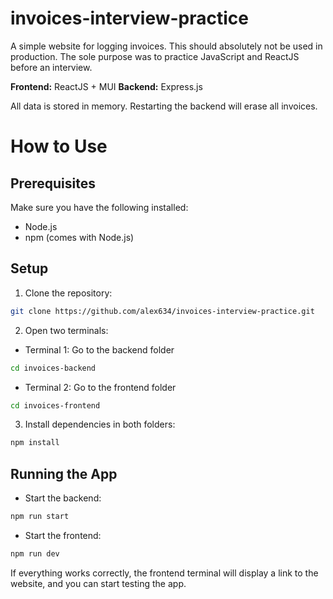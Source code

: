 # invoices-interview-practice

A simple website for logging invoices. This should absolutely not be used in production.
The sole purpose was to practice JavaScript and ReactJS before an interview.

**Frontend:** ReactJS + MUI
**Backend:** Express.js

All data is stored in memory. Restarting the backend will erase all invoices.

# How to Use

## Prerequisites

Make sure you have the following installed:

- Node.js
- npm (comes with Node.js)

## Setup

1. Clone the repository:

```bash
git clone https://github.com/alex634/invoices-interview-practice.git
```

2. Open two terminals:

- Terminal 1: Go to the backend folder

```bash
cd invoices-backend
```

- Terminal 2: Go to the frontend folder

```bash
cd invoices-frontend
```

3. Install dependencies in both folders:

```bash
npm install
```

## Running the App

- Start the backend:

```bash
npm run start
```

- Start the frontend:

```bash
npm run dev
```

If everything works correctly, the frontend terminal will display a link to the website, and you can start testing the app.
